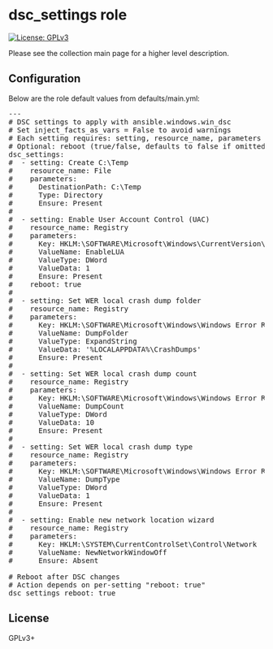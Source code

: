 # dsc_settings role

[![License: GPLv3](https://img.shields.io/badge/license-GPLv3-brightgreen.svg)](https://www.gnu.org/licenses/gpl-3.0)

Please see the collection main page for a higher level description.

## Configuration

Below are the role default values from defaults/main.yml:

<pre>
---
# DSC settings to apply with ansible.windows.win_dsc
# Set inject_facts_as_vars = False to avoid warnings
# Each setting requires: setting, resource_name, parameters
# Optional: reboot (true/false, defaults to false if omitted)
dsc_settings:
#  - setting: Create C:\Temp
#    resource_name: File
#    parameters:
#      DestinationPath: C:\Temp
#      Type: Directory
#      Ensure: Present
#
#  - setting: Enable User Account Control (UAC)
#    resource_name: Registry
#    parameters:
#      Key: HKLM:\SOFTWARE\Microsoft\Windows\CurrentVersion\Policies\System
#      ValueName: EnableLUA
#      ValueType: DWord
#      ValueData: 1
#      Ensure: Present
#    reboot: true
#
#  - setting: Set WER local crash dump folder
#    resource_name: Registry
#    parameters:
#      Key: HKLM:\SOFTWARE\Microsoft\Windows\Windows Error Reporting\LocalDumps
#      ValueName: DumpFolder
#      ValueType: ExpandString
#      ValueData: '%LOCALAPPDATA%\CrashDumps'
#      Ensure: Present
#
#  - setting: Set WER local crash dump count
#    resource_name: Registry
#    parameters:
#      Key: HKLM:\SOFTWARE\Microsoft\Windows\Windows Error Reporting\LocalDumps
#      ValueName: DumpCount
#      ValueType: DWord
#      ValueData: 10
#      Ensure: Present
#
#  - setting: Set WER local crash dump type
#    resource_name: Registry
#    parameters:
#      Key: HKLM:\SOFTWARE\Microsoft\Windows\Windows Error Reporting\LocalDumps
#      ValueName: DumpType
#      ValueType: DWord
#      ValueData: 1
#      Ensure: Present
#
#  - setting: Enable new network location wizard
#    resource_name: Registry
#    parameters:
#      Key: HKLM:\SYSTEM\CurrentControlSet\Control\Network
#      ValueName: NewNetworkWindowOff
#      Ensure: Absent

# Reboot after DSC changes
# Action depends on per-setting "reboot: true"
dsc_settings_reboot: true
</pre>

## License

GPLv3+
